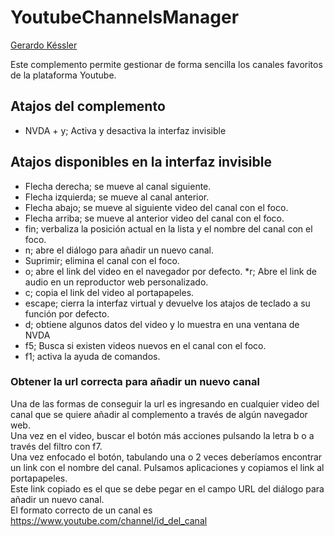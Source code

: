 # YoutubeChannelsManager
[Gerardo Késsler](http://gera.ar)  

Este complemento permite gestionar de forma sencilla los canales favoritos de la plataforma Youtube.  

## Atajos del complemento

* NVDA + y; Activa y desactiva la interfaz invisible

## Atajos disponibles en la interfaz invisible

* Flecha derecha; se mueve al canal siguiente.
* Flecha izquierda; se mueve al canal anterior.
* Flecha abajo; se mueve al siguiente video del canal con el foco.
* Flecha arriba; se mueve al anterior video del canal con el foco.
* fin; verbaliza la posición actual en la lista y el nombre del canal con el foco.
* n; abre el diálogo para añadir un nuevo canal.
* Suprimir; elimina el canal con el foco.
* o; abre el link del video en el navegador por defecto.
*r; Abre el link de audio en un reproductor web personalizado.
* c; copia el link del video al portapapeles.
* escape; cierra la interfaz virtual y devuelve los atajos de teclado a su función por defecto.
* d; obtiene algunos datos del video y lo muestra en una ventana de NVDA
* f5; Busca si existen videos nuevos en el canal con el foco.
* f1; activa la ayuda de comandos.

### Obtener la url correcta para añadir un nuevo canal

Una de las formas de conseguir la url es ingresando en cualquier video del canal que se quiere añadir al complemento a través de algún navegador web.  
Una vez en el video, buscar el botón más acciones pulsando la letra b o a través del filtro con f7.  
Una vez enfocado el botón, tabulando una o 2 veces deberíamos encontrar un link con el nombre del canal. Pulsamos aplicaciones y copiamos el link al portapapeles.  
Este link copiado es el que se debe pegar en el campo URL del diálogo para añadir un nuevo canal.  
El formato correcto de un canal es  
https://www.youtube.com/channel/id_del_canal
